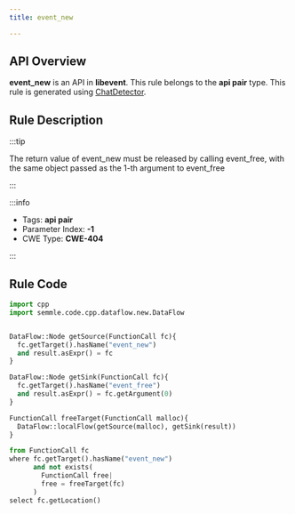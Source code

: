 ```yaml
---
title: event_new

---
```



## API Overview
**event_new** is an API in **libevent**. This rule belongs to the **api pair** type. This rule is generated using [ChatDetector](../../tools/ChatDetector).
## Rule Description

:::tip

The return value of event_new must be released by calling event_free, with the same object passed as the 1-th argument to event_free

:::

:::info

- Tags: **api pair**
- Parameter Index: **-1**
- CWE Type: **CWE-404**

:::

## Rule Code
```python
import cpp
import semmle.code.cpp.dataflow.new.DataFlow


DataFlow::Node getSource(FunctionCall fc){
  fc.getTarget().hasName("event_new")
  and result.asExpr() = fc
}

DataFlow::Node getSink(FunctionCall fc){
  fc.getTarget().hasName("event_free")
  and result.asExpr() = fc.getArgument(0)
}

FunctionCall freeTarget(FunctionCall malloc){
  DataFlow::localFlow(getSource(malloc), getSink(result))
}

from FunctionCall fc
where fc.getTarget().hasName("event_new")
      and not exists(
        FunctionCall free| 
        free = freeTarget(fc)
      )
select fc.getLocation()

```